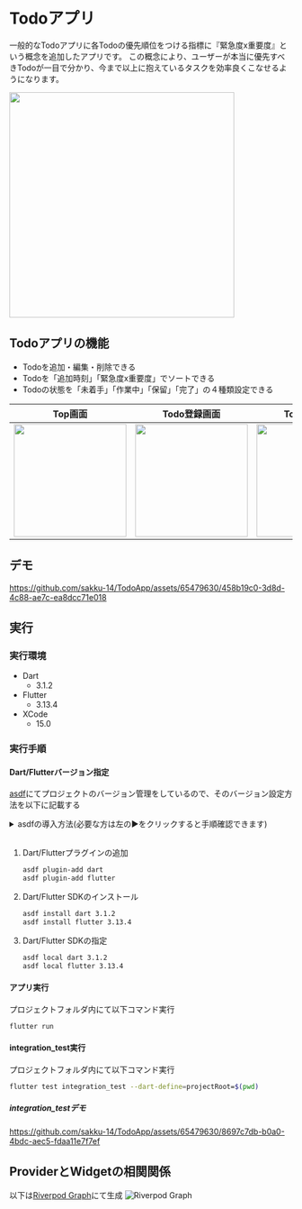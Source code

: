 # Todoアプリ
一般的なTodoアプリに各Todoの優先順位をつける指標に『緊急度x重要度』という概念を追加したアプリです。
この概念により、ユーザーが本当に優先すべきTodoが一目で分かり、今まで以上に抱えているタスクを効率良くこなせるようになります。

<img src="https://github.com/sakku-14/TodoApp/assets/65479630/36a60f85-8f4d-46e4-b95d-4848c9386023" width="400">

## Todoアプリの機能
- Todoを追加・編集・削除できる
- Todoを「追加時刻」「緊急度x重要度」でソートできる
- Todoの状態を「未着手」「作業中」「保留」「完了」の４種類設定できる

|Top画面|Todo登録画面|Todo更新画面|削除・編集ボタン|
|---|---|---|---|
|<img src="https://github.com/sakku-14/TodoApp/assets/65479630/486c6b61-900c-4833-810e-2a1d6ae7b881" width="200">|<img src="https://github.com/sakku-14/TodoApp/assets/65479630/1d6c7a1f-21a5-442b-8b62-76c665eef811" width="200">|<img src="https://github.com/sakku-14/TodoApp/assets/65479630/3df42e70-2cb3-44d0-bfc3-7c57df447e43" width="200">|<img src="https://github.com/sakku-14/TodoApp/assets/65479630/d7957237-6031-4a2f-a53c-3fbf4f7183c7" width="200">|

## デモ
https://github.com/sakku-14/TodoApp/assets/65479630/458b19c0-3d8d-4c88-ae7c-ea8dcc71e018

## 実行
### 実行環境
- Dart
  - 3.1.2
- Flutter
  - 3.13.4
- XCode
  - 15.0
### 実行手順
#### Dart/Flutterバージョン指定
[asdf](https://asdf-vm.com/)にてプロジェクトのバージョン管理をしているので、そのバージョン設定方法を以下に記載する
<details>
  <summary>asdfの導入方法(必要な方は左の▶️をクリックすると手順確認できます)</summary>
  <ol>
  <li>asdfのインストール<br><code>brew install asdf</code></li>
  <li>M1 Macの場合は以下のコマンドを実行してください<br>（以下コードはzshを指定してるので、別のシェルを使用してる場合は適宜書き換えてください）<br><code>echo -e "n. $(brew --prefix asdf)/libexec/asdf.sh" >> ~/.zshrc</code></li>
  </ol>
</details>

<br>

1. Dart/Flutterプラグインの追加
    ```bash
    asdf plugin-add dart
    asdf plugin-add flutter
    ```
2. Dart/Flutter SDKのインストール
    ```bash
    asdf install dart 3.1.2
    asdf install flutter 3.13.4
    ```
3. Dart/Flutter SDKの指定
    ```bash
    asdf local dart 3.1.2
    asdf local flutter 3.13.4
    ```

#### アプリ実行
プロジェクトフォルダ内にて以下コマンド実行
```bash
flutter run
```

#### integration_test実行
プロジェクトフォルダ内にて以下コマンド実行
```bash
flutter test integration_test --dart-define=projectRoot=$(pwd)
```
##### integration_testデモ
https://github.com/sakku-14/TodoApp/assets/65479630/8697c7db-b0a0-4bdc-aec5-fdaa11e7f7ef

## ProviderとWidgetの相関関係
以下は[Riverpod Graph](https://github.com/rrousselGit/riverpod/tree/master/packages/riverpod_graph)にて生成
![Riverpod Graph](https://github.com/sakku-14/TodoApp/assets/65479630/dd17bc89-2cd5-4973-8e76-a0e06ca7f75e)
